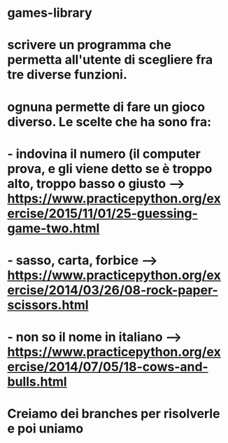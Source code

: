 # games-library

# scrivere un programma che permetta all'utente di scegliere fra tre diverse funzioni.
# ognuna permette di fare un gioco diverso. Le scelte che ha sono fra:
# - indovina il numero (il computer prova, e gli viene detto se è troppo alto, troppo basso o giusto --> https://www.practicepython.org/exercise/2015/11/01/25-guessing-game-two.html
# - sasso, carta, forbice --> https://www.practicepython.org/exercise/2014/03/26/08-rock-paper-scissors.html
# - non so il nome in italiano --> https://www.practicepython.org/exercise/2014/07/05/18-cows-and-bulls.html

# Creiamo dei branches per risolverle e poi uniamo
